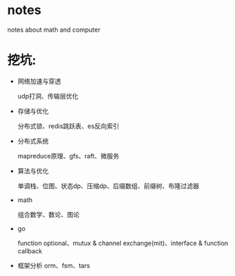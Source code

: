 # notes
notes about math and computer

# 挖坑: 
- 网络加速与穿透

  udp打洞、传输层优化
  
- 存储与优化

  分布式锁、redis跳跃表、es反向索引
  
- 分布式系统

  mapreduce原理、gfs、raft、微服务
  
- 算法与优化

  单调栈、位图、状态dp、压缩dp、后缀数组、前缀树、布隆过滤器
  
- math

  组合数学、数论、图论

- go
  
  function optional、mutux & channel exchange(mit)、interface & function callback

- 框架分析
  orm、fsm、tars

